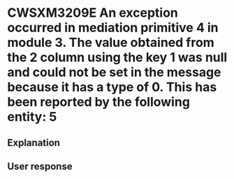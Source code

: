 # CWSXM3209E An exception occurred in mediation primitive 4 in module 3. The value obtained from the 2 column using the key 1 was null and could not be set in the message because it has a type of 0. This has been reported by the following entity: 5

## Explanation

## User response